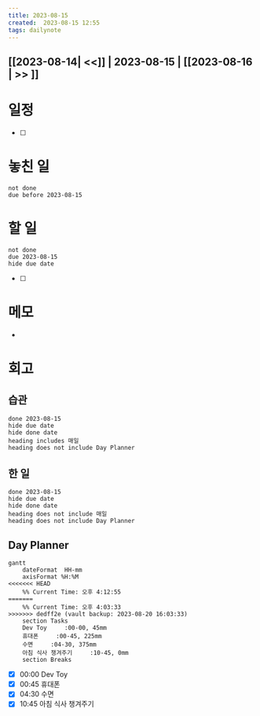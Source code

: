 ```yaml
---
title: 2023-08-15
created:  2023-08-15 12:55
tags: dailynote
---
```

## [[2023-08-14| <<]] | 2023-08-15 | [[2023-08-16 | >> ]]

# 일정
- [ ] 
# 놓친 일
```tasks 
not done 
due before 2023-08-15 
```

# 할 일
```tasks 
not done 
due 2023-08-15 
hide due date
```
- [ ] 

# 메모
- 

# 회고
## 습관
```tasks 
done 2023-08-15 
hide due date
hide done date
heading includes 매일
heading does not include Day Planner
```

## 한 일
```tasks 
done 2023-08-15 
hide due date
hide done date
heading does not include 매일
heading does not include Day Planner
```

## Day Planner
```mermaid
gantt
    dateFormat  HH-mm
    axisFormat %H:%M
<<<<<<< HEAD
    %% Current Time: 오후 4:12:55
=======
    %% Current Time: 오후 4:03:33
>>>>>>> dedff2e (vault backup: 2023-08-20 16:03:33)
    section Tasks
    Dev Toy     :00-00, 45mm
    휴대폰     :00-45, 225mm
    수면     :04-30, 375mm
    아침 식사 챙겨주기     :10-45, 0mm
    section Breaks

```

- [x] 00:00 Dev Toy
- [x] 00:45 휴대폰
- [x] 04:30 수면
- [x] 10:45 아침 식사 챙겨주기